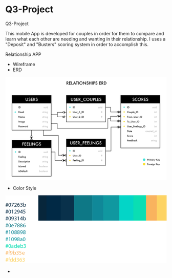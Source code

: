 # Q3-Project
Q3-Project

This  mobile App is developed for couples in order for them to compare and learn what each other are needing and wanting in their relationship.  I uses a "Deposit" and "Busters" scoring system in order to accomplish this.

Relationship APP

- Wireframe
- ERD

![](./images/relationshipsERD.png)



- Color Style

![](./images/colors.png)

-
